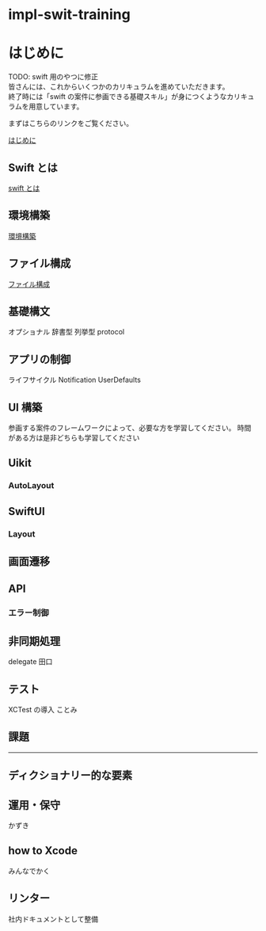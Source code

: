 # impl-swit-training

# はじめに

TODO: swift 用のやつに修正  
皆さんには、これからいくつかのカリキュラムを進めていただきます。  
終了時には「swift の案件に参画できる基礎スキル」が身につくようなカリキュラムを用意しています。

まずはこちらのリンクをご覧ください。

[はじめに](../impl-swift-training/READMES/はじめに/README.md)

## Swift とは

[swift とは](../impl-swift-training/READMES/swiftとは/README.md)

## 環境構築

[環境構築](../impl-swift-training/READMES/環境構築/README.md)

## ファイル構成

[ファイル構成](../impl-swift-training/READMES/ファイル構成/README.md)

## 基礎構文

オプショナル
辞書型
列挙型
protocol

## アプリの制御

ライフサイクル
Notification
UserDefaults

## UI 構築

参画する案件のフレームワークによって、必要な方を学習してください。
時間がある方は是非どちらも学習してください

## Uikit

### AutoLayout

## SwiftUI

### Layout

## 画面遷移

## API

### エラー制御

## 非同期処理

delegate
田口

## テスト

XCTest の導入
ことみ

## 課題

---

## ディクショナリー的な要素

## 運用・保守

かずき

## how to Xcode

みんなでかく

## リンター

社内ドキュメントとして整備
